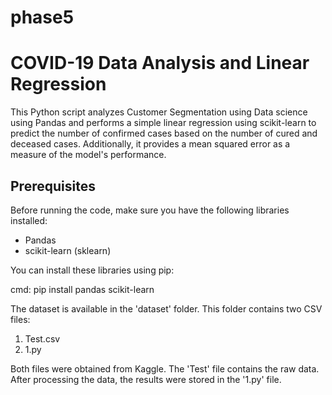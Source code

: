 # phase5
# COVID-19 Data Analysis and Linear Regression

This Python script analyzes Customer Segmentation using Data science using Pandas and performs a simple linear regression using scikit-learn to predict the number of confirmed cases based on the number of cured and deceased cases. Additionally, it provides a mean squared error as a measure of the model's performance.

## Prerequisites

Before running the code, make sure you have the following libraries installed:

- Pandas
- scikit-learn (sklearn)

You can install these libraries using pip:

cmd:
    pip install pandas scikit-learn


The dataset is available in the 'dataset' folder. This folder contains two CSV files:

1. Test.csv
2. 1.py

Both files were obtained from Kaggle. The 'Test' file contains the raw data. After processing the data, the results were stored in the '1.py' file.
